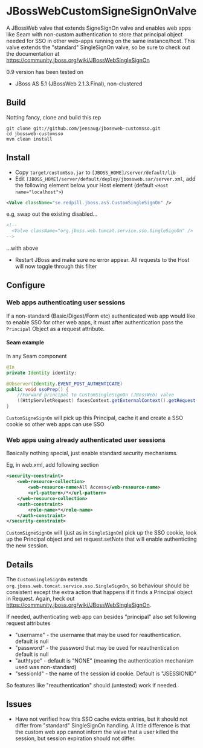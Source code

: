 JBossWebCustomSigneSignOnValve
==============================

A JBossWeb valve that extends SigneSignOn valve and enables web apps like Seam with non-custom authentication to store that principal object needed for SSO in other web-apps running on the same instance/host. This valve extends the "standard" SingleSignOn valve, so be sure to check out the documentation at https://community.jboss.org/wiki/JBossWebSingleSignOn

0.9 version has been tested on
* JBoss AS 5.1 (JBossWeb 2.1.3.Final), non-clustered

## Build ##
Notting fancy, clone and build this rep

	git clone git://github.com/jensaug/jbossweb-customsso.git
	cd jbossweb-customsso
	mvn clean install

## Install ##
* Copy ```target/customSso.jar``` to ```[JBOSS_HOME]/server/default/lib```
* Edit ```[JBOSS_HOME]/server/default/deploy/jbossweb.sar/server.xml```, add the following element below your Host element (default ```<Host name="localhost">```)

```xml
<Valve className="se.redpill.jboss.as5.CustomSingleSignOn" />
```
e.g, swap out the existing disabled... 
```xml
<!--
  <Valve className="org.jboss.web.tomcat.service.sso.SingleSignOn" />
-->
```
...with above

* Restart JBoss and make sure no error appear. All requests to the Host will now toggle through this filter

## Configure

### Web apps authenticating user sessions
If a non-standard (Basic/Digest/Form etc) authenticated web app would like to enable SSO for other web apps, it must after authentication pass the ```Principal``` Object as a request attribute. 

#### Seam example
In any Seam component

```java
@In
private Identity identity;

@Observer(Identity.EVENT_POST_AUTHENTICATE)
public void ssoPrep() {
	//Forward principal to CustomSingleSignOn (JBossWeb) valve
	((HttpServletRequest) facesContext.getExternalContext().getRequest()).setAttribute("principal", identity.getPrincipal());
}
```
```CustomSigneSignOn``` will pick up this Principal, cache it and create a SSO cookie so other web apps can use SSO

### Web apps using already authenticated user sessions
Basically nothing special, just enable standard security mechanisms.

Eg, in web.xml, add following section
```xml
<security-constraint>
	<web-resource-collection>
		<web-resource-name>All Access</web-resource-name>
		<url-pattern>/*</url-pattern>
	</web-resource-collection>
	<auth-constraint>
		<role-name>*</role-name>
	</auth-constraint>		
</security-constraint>
```

```CustomSigneSignOn``` will (just as in ```SingleSignOn```) pick up the SSO cookie, look up the Principal object and set request.setNote that will enable authenticting the new session.

## Details
The ```CustomSingleSignOn``` extends ```org.jboss.web.tomcat.service.sso.SingleSignOn```, so behaviour should be consistent except the extra action that happens if it finds a Principal object in Request. 
Again, heck out https://community.jboss.org/wiki/JBossWebSingleSignOn.

If needed, authenticating web app can besides "principal" also set following request attributes
* "username" - the username that may be used for reauthentication.  default is null
* "password" - the password that may be used for reauthentication default is null
* "authtype" - default is "NONE" (meaning the authentication mechanism used was non-standard)
* "sessionId" - the name of the session id cookie. Default is "JSESSIONID"

So features like "reauthentication" should (untested) work if needed.

## Issues
* Have not verified how this SSO cache evicts entries, but it should not differ from "standard" SingleSignOn handling. A little difference is that the custom web app cannot inform the valve that a user killed the session, but session expiration should not differ.
